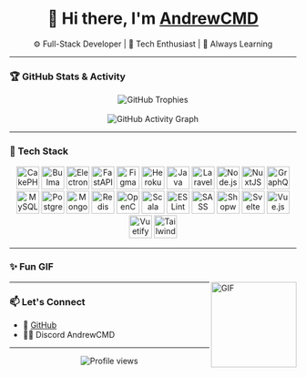 <h1 align="center">👋 Hi there, I'm <a href="https://github.com/AndrewCMD">AndrewCMD</a></h1>

<p align="center">⚙️ Full-Stack Developer | 🚀 Tech Enthusiast | 🧠 Always Learning</p>

---

### 🏆 GitHub Stats & Activity

<p align="center">
  <img src="https://github-profile-trophy.vercel.app/?username=AndrewCMD&theme=discord&no-frame=true&no-bg=true&margin-w=10&column=6" alt="GitHub Trophies" />
  <br><br>
  <img src="https://github-readme-activity-graph.vercel.app/graph?username=AndrewCMD&theme=github-dark&area=true&hide_border=true&radius=16" alt="GitHub Activity Graph" />
</p>

---

### 🧰 Tech Stack

<div align="center">
  <img src="https://cdn.jsdelivr.net/gh/devicons/devicon/icons/cakephp/cakephp-original.svg" height="40" alt="CakePHP" />
  <img src="https://cdn.jsdelivr.net/gh/devicons/devicon/icons/bulma/bulma-plain.svg" height="40" alt="Bulma" />
  <img src="https://cdn.jsdelivr.net/gh/devicons/devicon/icons/electron/electron-original.svg" height="40" alt="Electron" />
  <img src="https://cdn.jsdelivr.net/gh/devicons/devicon/icons/fastapi/fastapi-original.svg" height="40" alt="FastAPI" />
  <img src="https://cdn.jsdelivr.net/gh/devicons/devicon/icons/figma/figma-original.svg" height="40" alt="Figma" />
  <img src="https://cdn.jsdelivr.net/gh/devicons/devicon/icons/heroku/heroku-original.svg" height="40" alt="Heroku" />
  <img src="https://cdn.jsdelivr.net/gh/devicons/devicon/icons/java/java-original.svg" height="40" alt="Java" />
  <img src="https://cdn.jsdelivr.net/gh/devicons/devicon/icons/laravel/laravel-original.svg" height="40" alt="Laravel" />
  <img src="https://cdn.jsdelivr.net/gh/devicons/devicon/icons/nodejs/nodejs-original.svg" height="40" alt="Node.js" />
  <img src="https://cdn.jsdelivr.net/gh/devicons/devicon/icons/nuxtjs/nuxtjs-original.svg" height="40" alt="NuxtJS" />
  <img src="https://cdn.jsdelivr.net/gh/devicons/devicon/icons/graphql/graphql-plain.svg" height="40" alt="GraphQL" />
  <img src="https://cdn.jsdelivr.net/gh/devicons/devicon/icons/mysql/mysql-original.svg" height="40" alt="MySQL" />
  <img src="https://cdn.jsdelivr.net/gh/devicons/devicon/icons/postgresql/postgresql-original.svg" height="40" alt="PostgreSQL" />
  <img src="https://cdn.jsdelivr.net/gh/devicons/devicon/icons/mongodb/mongodb-original.svg" height="40" alt="MongoDB" />
  <img src="https://cdn.jsdelivr.net/gh/devicons/devicon/icons/redis/redis-original.svg" height="40" alt="Redis" />
  <img src="https://cdn.jsdelivr.net/gh/devicons/devicon/icons/opencv/opencv-original.svg" height="40" alt="OpenCV" />
  <img src="https://cdn.jsdelivr.net/gh/devicons/devicon/icons/scala/scala-original.svg" height="40" alt="Scala" />
  <img src="https://cdn.jsdelivr.net/gh/devicons/devicon/icons/eslint/eslint-original.svg" height="40" alt="ESLint" />
  <img src="https://cdn.jsdelivr.net/gh/devicons/devicon/icons/sass/sass-original.svg" height="40" alt="SASS" />
  <img src="https://cdn.jsdelivr.net/gh/devicons/devicon/icons/shopware/shopware-original.svg" height="40" alt="Shopware" />
  <img src="https://cdn.jsdelivr.net/gh/devicons/devicon/icons/svelte/svelte-original.svg" height="40" alt="Svelte" />
  <img src="https://cdn.jsdelivr.net/gh/devicons/devicon/icons/vuejs/vuejs-original.svg" height="40" alt="Vue.js" />
  <img src="https://cdn.jsdelivr.net/gh/devicons/devicon/icons/vuetify/vuetify-original.svg" height="40" alt="Vuetify" />
  <img src="https://cdn.jsdelivr.net/gh/devicons/devicon/icons/tailwindcss/tailwindcss-original-wordmark.svg" height="40" alt="TailwindCSS" />
</div>

---

### ✨ Fun GIF

<img align="right" height="150" src="https://i.giphy.com/VbnUQpnihPSIgIXuZv.webp" alt="GIF" />

---

### 📫 Let's Connect

- 🔗 [GitHub](https://github.com/AndrewCMD)
- 🧑‍💼 Discord AndrewCMD
  
---

<p align="center">
  <img src="https://komarev.com/ghpvc/?username=AndrewCMD&style=flat-square&color=blue" alt="Profile views" />
</p>

